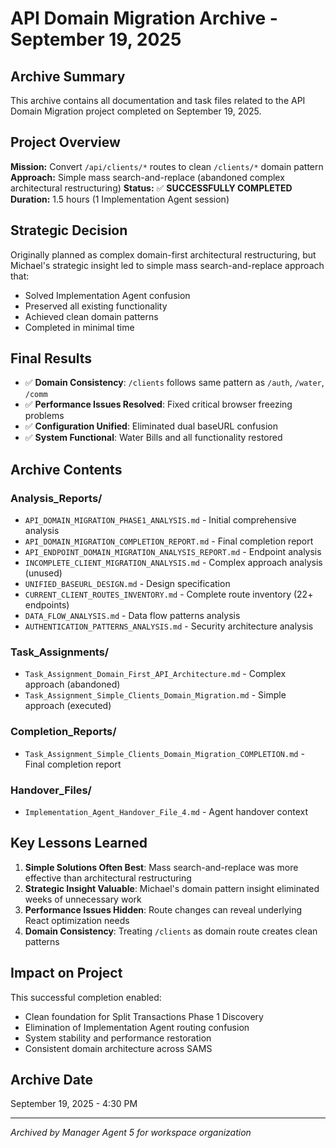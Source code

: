# API Domain Migration Archive - September 19, 2025

## Archive Summary
This archive contains all documentation and task files related to the API Domain Migration project completed on September 19, 2025.

## Project Overview
**Mission:** Convert `/api/clients/*` routes to clean `/clients/*` domain pattern
**Approach:** Simple mass search-and-replace (abandoned complex architectural restructuring)
**Status:** ✅ **SUCCESSFULLY COMPLETED**
**Duration:** 1.5 hours (1 Implementation Agent session)

## Strategic Decision
Originally planned as complex domain-first architectural restructuring, but Michael's strategic insight led to simple mass search-and-replace approach that:
- Solved Implementation Agent confusion
- Preserved all existing functionality
- Achieved clean domain patterns
- Completed in minimal time

## Final Results
- ✅ **Domain Consistency**: `/clients` follows same pattern as `/auth`, `/water`, `/comm`
- ✅ **Performance Issues Resolved**: Fixed critical browser freezing problems
- ✅ **Configuration Unified**: Eliminated dual baseURL confusion
- ✅ **System Functional**: Water Bills and all functionality restored

## Archive Contents

### Analysis_Reports/
- `API_DOMAIN_MIGRATION_PHASE1_ANALYSIS.md` - Initial comprehensive analysis
- `API_DOMAIN_MIGRATION_COMPLETION_REPORT.md` - Final completion report
- `API_ENDPOINT_DOMAIN_MIGRATION_ANALYSIS_REPORT.md` - Endpoint analysis
- `INCOMPLETE_CLIENT_MIGRATION_ANALYSIS.md` - Complex approach analysis (unused)
- `UNIFIED_BASEURL_DESIGN.md` - Design specification
- `CURRENT_CLIENT_ROUTES_INVENTORY.md` - Complete route inventory (22+ endpoints)
- `DATA_FLOW_ANALYSIS.md` - Data flow patterns analysis
- `AUTHENTICATION_PATTERNS_ANALYSIS.md` - Security architecture analysis

### Task_Assignments/
- `Task_Assignment_Domain_First_API_Architecture.md` - Complex approach (abandoned)
- `Task_Assignment_Simple_Clients_Domain_Migration.md` - Simple approach (executed)

### Completion_Reports/
- `Task_Assignment_Simple_Clients_Domain_Migration_COMPLETION.md` - Final completion report

### Handover_Files/
- `Implementation_Agent_Handover_File_4.md` - Agent handover context

## Key Lessons Learned
1. **Simple Solutions Often Best**: Mass search-and-replace was more effective than architectural restructuring
2. **Strategic Insight Valuable**: Michael's domain pattern insight eliminated weeks of unnecessary work
3. **Performance Issues Hidden**: Route changes can reveal underlying React optimization needs
4. **Domain Consistency**: Treating `/clients` as domain route creates clean patterns

## Impact on Project
This successful completion enabled:
- Clean foundation for Split Transactions Phase 1 Discovery
- Elimination of Implementation Agent routing confusion
- System stability and performance restoration
- Consistent domain architecture across SAMS

## Archive Date
September 19, 2025 - 4:30 PM

---
*Archived by Manager Agent 5 for workspace organization*
